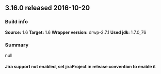 ## 3.16.0 released 2016-10-20 
### Build info 
**Source:** 1.6 
**Target:** 1.6 
**Wrapper version:** drwp-2.7.1 
**Used jdk:** 1.7.0_76

### Summary 
null
#### Jira support not enabled, set jiraProject in release convention to enable it 
